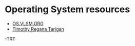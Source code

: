 # Operating System resources

* [OS.VLSM.ORG](https://os.vlsm.org/)
* [Timothy Regana Tarigan](https://github.com/phazeblaze/os201/) 

-TRT
